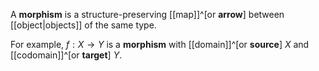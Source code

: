 A **morphism** is a structure-preserving [[map]]^[or **arrow**] between [[object|objects]] of the same type.

For example, $f : X \to Y$ is a **morphism** with [[domain]]^[or **source**] $X$ and [[codomain]]^[or **target**] $Y$.

